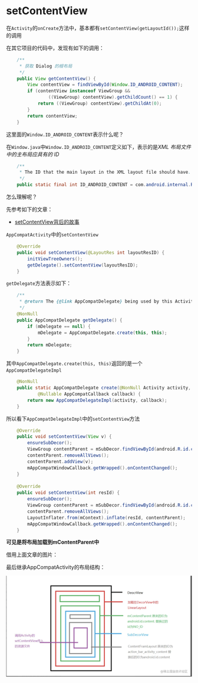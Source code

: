 # setContentView

在`Activity`的`onCreate`方法中，基本都有`setContentView(getLayoutId());`这样的调用

在其它项目的代码中，发现有如下的调用：

```java
    /**
     * 获取 Dialog 的根布局
     */
    public View getContentView() {
        View contentView = findViewById(Window.ID_ANDROID_CONTENT);
        if (contentView instanceof ViewGroup &&
                ((ViewGroup) contentView).getChildCount() == 1) {
            return ((ViewGroup) contentView).getChildAt(0);
        }
        return contentView;
    }
```

这里面的`Window.ID_ANDROID_CONTENT`表示什么呢？

在`Window.java`中`Window.ID_ANDROID_CONTENT`定义如下，表示的是*XML 布局文件中的主布局应具有的 ID*

```java
    /**
     * The ID that the main layout in the XML layout file should have.
     */
    public static final int ID_ANDROID_CONTENT = com.android.internal.R.id.content;
```

怎么理解呢？

先参考如下的文章：

+ [setContentView背后的故事](https://juejin.cn/post/6844903511390420999)



`AppCompatActivity`中的`setContentView`

```java
    @Override
    public void setContentView(@LayoutRes int layoutResID) {
        initViewTreeOwners();
        getDelegate().setContentView(layoutResID);
    }
```

`getDelegate`方法表示如下：

```java
    /**
     * @return The {@link AppCompatDelegate} being used by this Activity.
     */
    @NonNull
    public AppCompatDelegate getDelegate() {
        if (mDelegate == null) {
            mDelegate = AppCompatDelegate.create(this, this);
        }
        return mDelegate;
    }
```

其中`AppCompatDelegate.create(this, this)`返回的是一个`AppCompatDelegateImpl`

```java
    @NonNull
    public static AppCompatDelegate create(@NonNull Activity activity,
            @Nullable AppCompatCallback callback) {
        return new AppCompatDelegateImpl(activity, callback);
    }
```

所以看下`AppCompatDelegateImpl`中的`setContentView`方法

```java
    @Override
    public void setContentView(View v) {
        ensureSubDecor();
        ViewGroup contentParent = mSubDecor.findViewById(android.R.id.content);
        contentParent.removeAllViews();
        contentParent.addView(v);
        mAppCompatWindowCallback.getWrapped().onContentChanged();
    }

    @Override
    public void setContentView(int resId) {
        ensureSubDecor();
        ViewGroup contentParent = mSubDecor.findViewById(android.R.id.content);
        contentParent.removeAllViews();
        LayoutInflater.from(mContext).inflate(resId, contentParent);
        mAppCompatWindowCallback.getWrapped().onContentChanged();
    }
```

**可见是将布局加载到mContentParent中**



借用上面文章的图片：

最后继承AppCompatActivity的布局结构：

![038](https://github.com/winfredzen/Android-Basic/blob/master/UI/images/038.png)















































